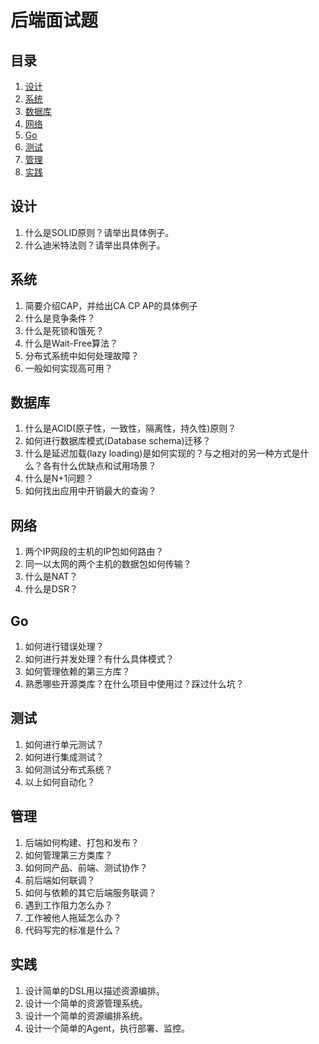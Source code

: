 # 后端面试题

## 目录

1. [设计](#设计)
1. [系统](#系统)
1. [数据库](#数据库)
1. [网络](#网络)
1. [Go](#Go)
1. [测试](#测试)
1. [管理](#管理)
1. [实践](#实践)

## 设计

1. 什么是SOLID原则？请举出具体例子。
1. 什么迪米特法则？请举出具体例子。

## 系统

1. 简要介绍CAP，并给出CA CP AP的具体例子
1. 什么是竞争条件？
1. 什么是死锁和饿死？
1. 什么是Wait-Free算法？
1. 分布式系统中如何处理故障？
1. 一般如何实现高可用？

## 数据库

1. 什么是ACID(原子性，一致性，隔离性，持久性)原则？
1. 如何进行数据库模式(Database schema)迁移？
1. 什么是延迟加载(lazy loading)是如何实现的？与之相对的另一种方式是什么？各有什么优缺点和试用场景？
1. 什么是N+1问题？
1. 如何找出应用中开销最大的查询？

## 网络

1. 两个IP网段的主机的IP包如何路由？
1. 同一以太网的两个主机的数据包如何传输？
1. 什么是NAT？
1. 什么是DSR？

## Go

1. 如何进行错误处理？
1. 如何进行并发处理？有什么具体模式？
1. 如何管理依赖的第三方库？
1. 熟悉哪些开源类库？在什么项目中使用过？踩过什么坑？

## 测试

1. 如何进行单元测试？
1. 如何进行集成测试？
1. 如何测试分布式系统？
1. 以上如何自动化？

## 管理

1. 后端如何构建、打包和发布？
1. 如何管理第三方类库？
1. 如何同产品、前端、测试协作？
1. 前后端如何联调？
1. 如何与依赖的其它后端服务联调？
1. 遇到工作阻力怎么办？
1. 工作被他人拖延怎么办？
1. 代码写完的标准是什么？

## 实践

1. 设计简单的DSL用以描述资源编排。
1. 设计一个简单的资源管理系统。
1. 设计一个简单的资源编排系统。
1. 设计一个简单的Agent，执行部署、监控。